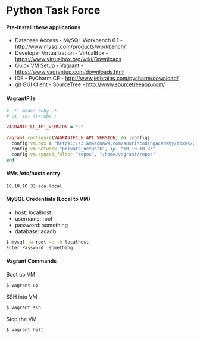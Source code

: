 Python Task Force
===============

#### Pre-install these applications
* Database Access - MySQL Workbench 6.1 - http://www.mysql.com/products/workbench/
* Developer Virtualization - VirtualBox - https://www.virtualbox.org/wiki/Downloads
* Quick VM Setup - Vagrant - https://www.vagrantup.com/downloads.html
* IDE - PyCharm CE - http://www.jetbrains.com/pycharm/download/
* git GUI Client - SourceTree - http://www.sourcetreeapp.com/

#### VagrantFile
```ruby
# -*- mode: ruby -*-
# vi: set ft=ruby :

VAGRANTFILE_API_VERSION = "2"

Vagrant.configure(VAGRANTFILE_API_VERSION) do |config|
  config.vm.box = "https://s3.amazonaws.com/austincodingacademy/boxes/pyVagrant.box"
  config.vm.network "private_network", ip: "10.10.10.33"
  config.vm.synced_folder "repos", "/home/vagrant/repos"
end
```

#### VMs /etc/hosts entry
```
10.10.10.33 aca.local
```
#### MySQL Credentials (Local to VM)
* host: localhost
* username: root
* password: something
* database: acadb
```bash
$ mysql -u root -p -h localhost
Enter Password: something
```

#### Vagrant Commands
Boot up VM
```bash
$ vagrant up
```
SSH into VM
```bash
$ vagrant ssh
```
Stop the VM
```bash
$ vagrant halt
```
